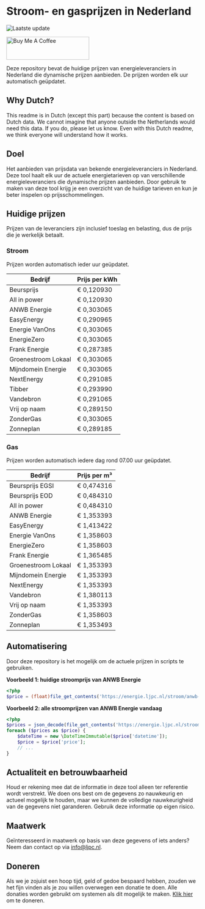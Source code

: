 # Stroom- en gasprijzen in Nederland

![Laatste update](https://img.shields.io/badge/laatste%20update-2025--02--19%2022%3A00%20CET-brightgreen)

<a href="https://www.buymeacoffee.com/Lars-" target="_blank"><img src="https://cdn.buymeacoffee.com/buttons/v2/default-orange.png" alt="Buy Me A Coffee" height="60" style="height: 60px !important;width: 217px !important;" ></a>

Deze repository bevat de huidige prijzen van energieleveranciers in Nederland die dynamische prijzen aanbieden. De prijzen worden elk uur automatisch geüpdatet.

## Why Dutch?

This readme is in Dutch (except this part) because the content is based on Dutch data. We cannot imagine that anyone outside the Netherlands would need this data. If you do, please let us know. Even with this Dutch readme, we think
everyone will understand how it works.

## Doel

Het aanbieden van prijsdata van bekende energieleveranciers in Nederland. Deze tool haalt elk uur de actuele energietarieven op van verschillende energieleveranciers die dynamische prijzen aanbieden. Door gebruik te maken van deze tool
krijg je een overzicht van de huidige tarieven en kun je beter inspelen op prijsschommelingen.

## Huidige prijzen

Prijzen van de leveranciers zijn inclusief toeslag en belasting, dus de prijs die je werkelijk betaalt.

### Stroom

Prijzen worden automatisch ieder uur geüpdatet.

 Bedrijf | Prijs per kWh 
---------|---------------
Beursprijs | € 0,120930
All in power | € 0,120930
ANWB Energie | € 0,303065
EasyEnergy | € 0,290965
Energie VanOns | € 0,303065
EnergieZero | € 0,303065
Frank Energie | € 0,287385
Groenestroom Lokaal | € 0,303065
Mijndomein Energie | € 0,303065
NextEnergy | € 0,291085
Tibber | € 0,293990
Vandebron | € 0,291065
Vrij op naam | € 0,289150
ZonderGas | € 0,303065
Zonneplan | € 0,289185


### Gas

Prijzen worden automatisch iedere dag rond 07.00 uur geüpdatet.

 Bedrijf | Prijs per m³ 
---------|--------------
Beursprijs EGSI | € 0,474316
Beursprijs EOD | € 0,484310
All in power | € 0,484310
ANWB Energie | € 1,353393
EasyEnergy | € 1,413422
Energie VanOns | € 1,358603
EnergieZero | € 1,358603
Frank Energie | € 1,365485
Groenestroom Lokaal | € 1,353393
Mijndomein Energie | € 1,353393
NextEnergy | € 1,353393
Vandebron | € 1,380113
Vrij op naam | € 1,353393
ZonderGas | € 1,358603
Zonneplan | € 1,353493


## Automatisering

Door deze repository is het mogelijk om de actuele prijzen in scripts te gebruiken.

**Voorbeeld 1: huidige stroomprijs van ANWB Energie**

```php
<?php
$price = (float)file_get_contents('https://energie.ljpc.nl/stroom/anwb-energie-nu.txt');

```

**Voorbeeld 2: alle stroomprijzen van ANWB Energie vandaag**

```php
<?php
$prices = json_decode(file_get_contents('https://energie.ljpc.nl/stroom/all-in-power-vandaag.json'),true);
foreach ($prices as $price) {
    $dateTime = new \DateTimeImmutable($price['datetime']);
    $price = $price['price'];
    // ...
}
```

## Actualiteit en betrouwbaarheid

Houd er rekening mee dat de informatie in deze tool alleen ter referentie wordt verstrekt. We doen ons best om de gegevens zo nauwkeurig en actueel mogelijk te houden, maar we kunnen de volledige nauwkeurigheid van de gegevens niet
garanderen. Gebruik deze informatie op eigen risico.

## Maatwerk

Geïnteresseerd in maatwerk op basis van deze gegevens of iets anders? Neem dan contact op
via [info@ljpc.nl](mailto:info@ljpc.nl?subject=Energie%20prijzen).

## Doneren

Als we je zojuist een hoop tijd, geld of gedoe bespaard hebben, zouden we het fijn vinden als je zou willen overwegen een
donatie te doen. Alle donaties worden gebruikt om systemen als dit mogelijk te
maken. [Klik hier](https://www.buymeacoffee.com/Lars-) om te doneren.
